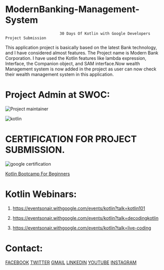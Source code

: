 # ModernBanking-Management-System
                            30 Days Of Kotlin with Google Developers Project Submission


<p>This application project is basically based on the latest Bank technology, and I have considered almost features. The Project name is Modern Bank Corporation. I have used the Kotlin features like lambda expression, Interface, the Companion object, and SAM interface.Now wealth Management system is now added in the project  as user can now check their wealth management system in this application.</p>

# Project Admin at SWOC:

![Project maintainer](https://user-images.githubusercontent.com/50301680/102719761-fe044900-4315-11eb-9823-af4c38e3a33e.png)

![kotlin](https://user-images.githubusercontent.com/50301680/83848868-22a72380-a72c-11ea-9e12-b859d8697606.png)

# CERTIFICATION FOR PROJECT SUBMISSION.
![google certification](https://user-images.githubusercontent.com/50301680/86451190-2c767380-bd38-11ea-937d-4842f81eea3e.png)


<a href="https://developer.android.com/courses/kotlin-bootcamp/overview utm_source=week1&utm_medium=email&utm_campaign=30DaysOfKotlin&utm_term=Basic%22">Kotlin Bootcamp For Beginners</a>


# Kotlin Webinars: 
1. https://eventsonair.withgoogle.com/events/kotlin?talk=kotlin101

2. https://eventsonair.withgoogle.com/events/kotlin?talk=decodingkotlin

3. https://eventsonair.withgoogle.com/events/kotlin?talk=live-coding

















# Contact:

<a href="https://www.facebook.com/ashwini.pandey.376" class="fa fa-facebook">FACEBOOK</a>
<a href="https://twitter.com/SHIVANT9" class="fa fa-twitter">TWITTER</a>
<a href="shivant47@gmail.com" class="fa fa-google">GMAIL</a>
<a href="https://linkedin.com/in/shivantkumarpandey" class="fa fa-linkedin">LINKEDIN</a>
<a href="https://www.youtube.com/channel/UCLQMdDxySQP23-DGgtpeJqQ/videos" class="fa fa-youtube">YOUTUBE</a>
<a href="https://www.instagram.com/shivant_pandey/" class="fa fa-instagram">INSTAGRAM</a>




